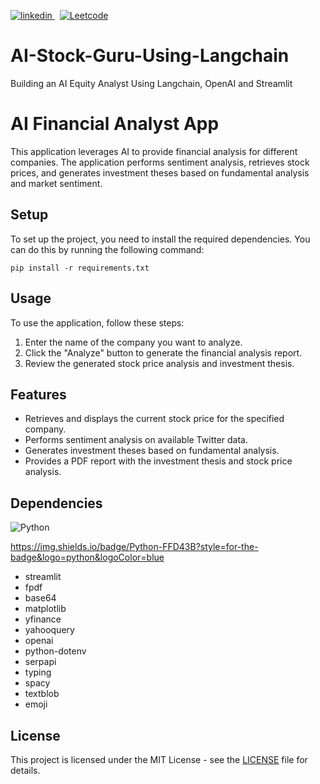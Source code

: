 <p>
  <a href="https://www.linkedin.com/in/suyogbhise7982//[removed]" target="_blank" rel="nofollow noreferrer">
    <img src="https://img.shields.io/badge/LinkedIn-0077B5?style=for-the-badge&logo=linkedin&logoColor=white" alt="linkedin"> 
  </a> &nbsp; 
  <a href="https://leetcode.com/swaroski/[removed]" rel="nofollow noreferrer">
    <img src="https://img.shields.io/badge/-LeetCode-FFA116?style=for-the-badge&logo=LeetCode&logoColor=black" alt="Leetcode"> 
  </a>
</p>

# AI-Stock-Guru-Using-Langchain
Building an AI Equity Analyst Using Langchain, OpenAI and Streamlit


# AI Financial Analyst App

This application leverages AI to provide financial analysis for different companies. The application performs sentiment analysis, retrieves stock prices, and generates investment theses based on fundamental analysis and market sentiment.

## Setup

To set up the project, you need to install the required dependencies. You can do this by running the following command:

```
pip install -r requirements.txt
```


## Usage

To use the application, follow these steps:

1. Enter the name of the company you want to analyze.
2. Click the "Analyze" button to generate the financial analysis report.
3. Review the generated stock price analysis and investment thesis.

## Features

- Retrieves and displays the current stock price for the specified company.
- Performs sentiment analysis on available Twitter data.
- Generates investment theses based on fundamental analysis.
- Provides a PDF report with the investment thesis and stock price analysis.

## Dependencies

<p>
    <img src="https://img.shields.io/badge/Python-FFD43B?style=for-the-badge&logo=python&logoColor=blue" alt="Python"> 
  </a> &nbsp; 
</p>

https://img.shields.io/badge/Python-FFD43B?style=for-the-badge&logo=python&logoColor=blue
- streamlit
- fpdf
- base64
- matplotlib
- yfinance
- yahooquery
- openai
- python-dotenv
- serpapi
- typing
- spacy
- textblob
- emoji

## License

This project is licensed under the MIT License - see the [LICENSE](LICENSE) file for details.

